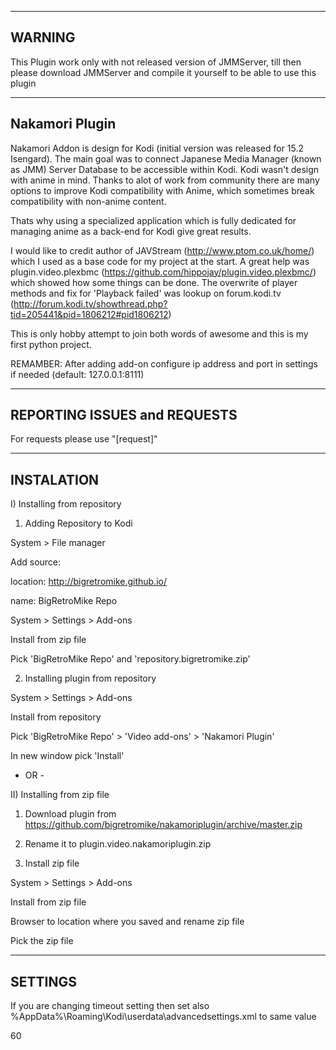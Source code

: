 ---------------------------------------------------------
WARNING
---------------------------------------------------------
This Plugin work only with not released version of JMMServer, till then please download JMMServer and compile it yourself to be able to use this plugin



---------------------------------------------------------
Nakamori Plugin
---------------------------------------------------------

Nakamori Addon is design for Kodi (initial version was released for 15.2 Isengard).
The main goal was to connect Japanese Media Manager (known as JMM) Server Database to be accessible within Kodi.
Kodi wasn't design with anime in mind. Thanks to alot of work from community there are many
options to improve Kodi compatibility with Anime, which sometimes break compatibility with non-anime content.

Thats why using a specialized application which is fully dedicated for managing anime as a back-end for Kodi give great results.

I would like to credit author of JAVStream (http://www.ptom.co.uk/home/) which I used as a base code for my project at the start.
A great help was plugin.video.plexbmc (https://github.com/hippojay/plugin.video.plexbmc/) which showed how some things can be done.
The overwrite of player methods and fix for 'Playback failed' was lookup on forum.kodi.tv (http://forum.kodi.tv/showthread.php?tid=205441&pid=1806212#pid1806212)


This is only hobby attempt to join both words of awesome and this is my first python project.

REMAMBER:
After adding add-on configure ip address and port in settings if needed (default: 127.0.0.1:8111)




---------------------------------------------------------
REPORTING ISSUES and REQUESTS
---------------------------------------------------------
For requests please use "[request]"


---------------------------------------------------------
INSTALATION
---------------------------------------------------------
I) Installing from repository 
  1) Adding Repository to Kodi
  
  System > File manager 
  
  Add source:
  
  location: http://bigretromike.github.io/
  
  name: BigRetroMike Repo
  

  System > Settings > Add-ons
  
  Install from zip file
  
  Pick 'BigRetroMike Repo' and 'repository.bigretromike.zip'
  

  2) Installing plugin from repository
  
  System > Settings > Add-ons
  
  Install from repository
  
  Pick 'BigRetroMike Repo' > 'Video add-ons' > 'Nakamori Plugin'
  
  In new window pick 'Install'
  
  
  - OR - 
  

II) Installing from zip file

  1) Download plugin from https://github.com/bigretromike/nakamoriplugin/archive/master.zip 
  
  2) Rename it to plugin.video.nakamoriplugin.zip
  
  3) Install zip file
  
  System > Settings > Add-ons
  
  Install from zip file
  
  Browser to location where you saved and rename zip file
  
  Pick the zip file



---------------------------------------------------------
SETTINGS
---------------------------------------------------------

If you are changing timeout setting then set also %AppData%\Roaming\Kodi\userdata\advancedsettings.xml to same value

<advancedsettings>
<playlisttimeout>60</playlisttimeout>
</advancedsettings>